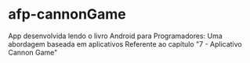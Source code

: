 afp-cannonGame
==============

App desenvolvida lendo o livro Android para Programadores: Uma abordagem baseada em aplicativos Referente ao capítulo "7 - Aplicativo Cannon Game"
